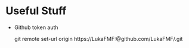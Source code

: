 # Useful Stuff
* Github token auth

	git remote set-url origin https://LukaFMF:<token>@github.com/LukaFMF/<repo>.git
